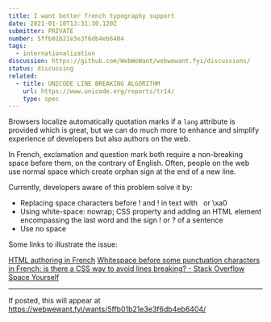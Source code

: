 ```yaml
---
title: I want better french typography support
date: 2021-01-10T13:31:30.120Z
submitter: PRIVATE
number: 5ffb01b21e3e3f6db4eb6404
tags: 
  - internationalization
discussion: https://github.com/WebWeWant/webwewant.fyi/discussions/
status: discussing
related:
  - title: UNICODE LINE BREAKING ALGORITHM
    url: https://www.unicode.org/reports/tr14/
    type: spec
---
```


Browsers localize automatically quotation marks if a `lang` attribute is provided which is great, but we can do much more to enhance and simplify experience of developers but also authors on the web.

In French, exclamation and question mark both require a non-breaking space before them, on the contrary of English. Often, people on the web use normal space which create orphan sign at the end of a new line. 

Currently, developers aware of this problem solve it by:
- Replacing space characters before ! and ! in text with &nbsp; or \xa0
- Using white-space: nowrap; CSS property and adding an HTML element encompassing the last word and the sign ! or ? of a sentence
- Use no space

Some links to illustrate the issue:

[HTML authoring in French](https://jkorpela.fi/html/french.html)
[Whitespace before some punctuation characters in French: is there a CSS way to avoid lines breaking? - Stack Overflow](https://stackoverflow.com/questions/53851807/whitespace-before-some-punctuation-characters-in-french-is-there-a-css-way-to-a)
[Space Yourself](https://www.smashingmagazine.com/2015/10/space-yourself/)

<hr>

If posted, this will appear at https://webwewant.fyi/wants/5ffb01b21e3e3f6db4eb6404/
